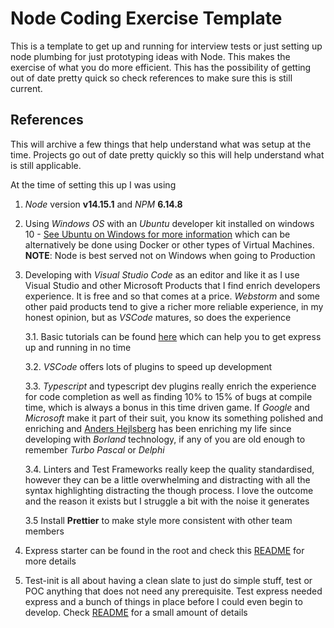 # Node Coding Exercise Template

This is a template to get up and running for interview tests or just setting up node plumbing for just prototyping ideas with Node. This makes the exercise of what you do more efficient. This has the possibility of getting out of date pretty quick so check references to make sure this is still current.

## References

This will archive a few things that help understand what was setup at the time. Projects go out of date pretty quickly so this will help understand what is still applicable.

At the time of setting this up I was using

1. _Node_ version **v14.15.1** and _NPM_ **6.14.8**

2. Using _Windows OS_ with an _Ubuntu_ developer kit installed on windows 10 - [See Ubuntu on Windows for more information](https://ubuntu.com/tutorials/ubuntu-on-windows#1-overview) which can be alternatively be done using Docker or other types of Virtual Machines. **NOTE**: Node is best served not on Windows when going to Production

3. Developing with _Visual Studio Code_ as an editor and like it as I use Visual Studio and other Microsoft Products that I find enrich developers experience. It is free and so that comes at a price. _Webstorm_ and some other paid products tend to give a richer more reliable experience, in my honest opinion, but as _VSCode_ matures, so does the experience

   3.1. Basic tutorials can be found [here](https://code.visualstudio.com/docs/nodejs/nodejs-tutorial) which can help you to get express up and running in no time

   3.2. _VSCode_ offers lots of plugins to speed up development

   3.3. _Typescript_ and typescript dev plugins really enrich the experience for code completion as well as finding 10% to 15% of bugs at compile time, which is always a bonus in this time driven game. If _Google_ and _Microsoft_ make it part of their suit, you know its something polished and enriching and [Anders Hejlsberg](https://en.wikipedia.org/wiki/Anders_Hejlsberg) has been enriching my life since developing with _Borland_ technology, if any of you are old enough to remember _Turbo Pascal_ or _Delphi_

   3.4. Linters and Test Frameworks really keep the quality standardised, however they can be a little overwhelming and distracting with all the syntax highlighting distracting the though process. I love the outcome and the reason it exists but I struggle a bit with the noise it generates

   3.5 Install **Prettier** to make style more consistent with other team members

4. Express starter can be found in the root and check this [README](test-express/README.md) for more details
5. Test-init is all about having a clean slate to just do simple stuff, test or POC anything that does not need any prerequisite. Test express needed express and a bunch of things in place before I could even begin to develop. Check [README](test-init/README.md) for a small amount of details
